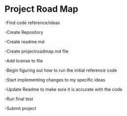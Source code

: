 # Project Road Map 
-Find code reference/ideas

-Create Repository

-Create readme.md

-Create projectroadmap.md file

-Add license to file

-Begin figuring out how to run the initial reference code

-Start implementing changes to my specific ideas

-Update Readme to make sure it is accurate with the code

-Run final test

-Submit project

